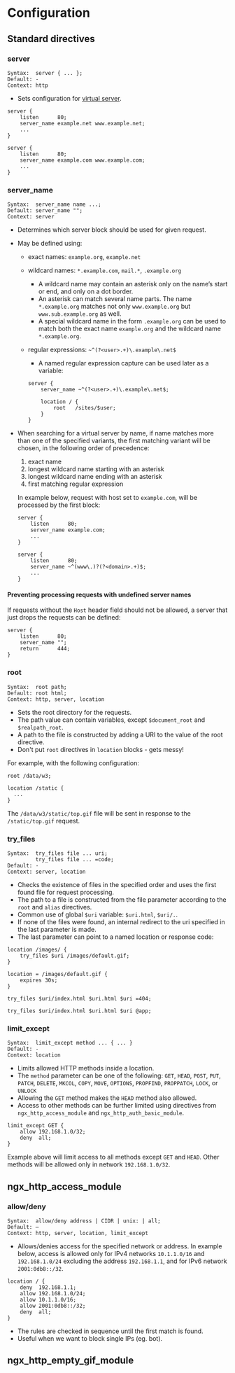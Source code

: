# Configuration

## Standard directives

### server

```
Syntax:  server { ... };
Default: -
Context: http
```

* Sets configuration for [virtual server](https://en.wikipedia.org/wiki/Virtual_hosting).

```
server {
    listen      80;
    server_name example.net www.example.net;
    ...
}

server {
    listen      80;
    server_name example.com www.example.com;
    ...
}
```

### server_name

```
Syntax:  server_name name ...;
Default: server_name "";
Context: server
```

* Determines which server block should be used for given request.
* May be defined using:

	* exact names:
		`example.org`, `example.net`
	* wildcard names:
		`*.example.com`, `mail.*`, `.example.org`

      * A wildcard name may contain an asterisk only on the name’s start or end, and only on a dot border.
      * An asterisk can match several name parts. The name `*.example.org` matches not only `www.example.org` but `www.sub.example.org` as well.
      * A special wildcard name in the form `.example.org` can be used to match both the exact name `example.org` and the wildcard name `*.example.org`.

	* regular expressions:
		`~^(?<user>.+)\.example\.net$`

      * A named regular expression capture can be used later as a variable:

      ```
      server {
          server_name ~^(?<user>.+)\.example\.net$;

          location / {
              root   /sites/$user;
          }
      }
      ```

* When searching for a virtual server by name, if name matches more than one of the specified variants, the first matching variant will be chosen, in the following order of precedence:

  1. exact name
  2. longest wildcard name starting with an asterisk
  3. longest wildcard name ending with an asterisk
  4. first matching regular expression

  In example below, request with host set to `example.com`, will be processed by the first block:
  ```
  server {
      listen      80;
      server_name example.com;
      ...
  }

  server {
      listen      80;
      server_name ~^(www\.)?(?<domain>.+)$;
      ...
  }
  ```

#### Preventing processing requests with undefined server names

If requests without the `Host` header field should not be allowed, a server that just drops the requests can be defined:

```
server {
    listen      80;
    server_name "";
    return      444;
}
```

### root

```
Syntax:	 root path;
Default: root html;
Context: http, server, location
```

* Sets the root directory for the requests.
* The path value can contain variables, except `$document_root` and `$realpath_root`.
* A path to the file is constructed by adding a URI to the value of the root directive.
* Don't put `root` directives in `location` blocks - gets messy!

For example, with the following configuration:

```
root /data/w3;

location /static {
  ...
}
```

The `/data/w3/static/top.gif` file will be sent in response to the `/static/top.gif` request.

### try_files

```
Syntax:	 try_files file ... uri;
         try_files file ... =code;
Default: -
Context: server, location
```

* Checks the existence of files in the specified order and uses the first found file for request processing.
* The path to a file is constructed from the file parameter according to the `root` and `alias` directives.
* Common use of global `$uri` variable: `$uri.html`, `$uri/.`.
* If none of the files were found, an internal redirect to the uri specified in the last parameter is made.
* The last parameter can point to a named location or response code:

```
location /images/ {
    try_files $uri /images/default.gif;
}

location = /images/default.gif {
    expires 30s;
}
```

```
try_files $uri/index.html $uri.html $uri =404;
```

```
try_files $uri/index.html $uri.html $uri @app;
```

### limit_except

```
Syntax:  limit_except method ... { ... }
Default: -
Context: location
```

* Limits allowed HTTP methods inside a location.
* The `method` parameter can be one of the following: `GET`, `HEAD`, `POST`, `PUT`, `PATCH`, `DELETE`, `MKCOL`, `COPY`, `MOVE`, `OPTIONS`, `PROPFIND`, `PROPPATCH`, `LOCK`, or `UNLOCK`
* Allowing the `GET` method makes the `HEAD` method also allowed.
* Access to other methods can be further limited using directives from `ngx_http_access_module` and `ngx_http_auth_basic_module`.

```
limit_except GET {
    allow 192.168.1.0/32;
    deny  all;
}
```

Example above will limit access to all methods except `GET` and `HEAD`. Other methods will be allowed only in network `192.168.1.0/32`.

## ngx_http_access_module

### allow/deny

```
Syntax:	 allow/deny address | CIDR | unix: | all;
Default: —
Context: http, server, location, limit_except
```

* Allows/denies access for the specified network or address. In example below, access is allowed only for IPv4 networks `10.1.1.0/16` and `192.168.1.0/24` excluding the address `192.168.1.1`, and for IPv6 network `2001:0db8::/32`.

```
location / {
    deny  192.168.1.1;
    allow 192.168.1.0/24;
    allow 10.1.1.0/16;
    allow 2001:0db8::/32;
    deny  all;
}
```

* The rules are checked in sequence until the first match is found.
* Useful when we want to block single IPs (eg. bot).

## ngx_http_empty_gif_module
